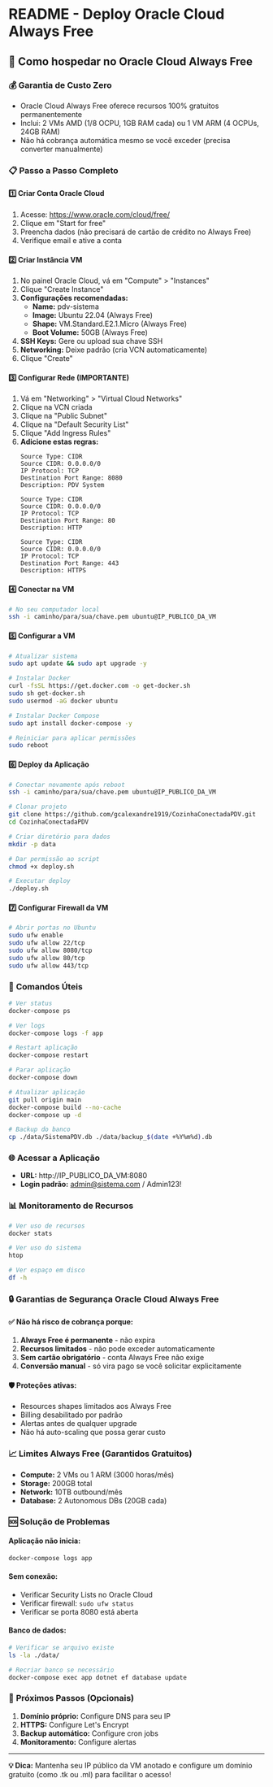 # README - Deploy Oracle Cloud Always Free

## 🚀 Como hospedar no Oracle Cloud Always Free

### 💰 **Garantia de Custo Zero**
- Oracle Cloud Always Free oferece recursos 100% gratuitos permanentemente
- Inclui: 2 VMs AMD (1/8 OCPU, 1GB RAM cada) ou 1 VM ARM (4 OCPUs, 24GB RAM)
- Não há cobrança automática mesmo se você exceder (precisa converter manualmente)

### 📋 **Passo a Passo Completo**

#### 1️⃣ **Criar Conta Oracle Cloud**
1. Acesse: https://www.oracle.com/cloud/free/
2. Clique em "Start for free"
3. Preencha dados (não precisará de cartão de crédito no Always Free)
4. Verifique email e ative a conta

#### 2️⃣ **Criar Instância VM**
1. No painel Oracle Cloud, vá em "Compute" > "Instances"
2. Clique "Create Instance"
3. **Configurações recomendadas:**
   - **Name:** pdv-sistema
   - **Image:** Ubuntu 22.04 (Always Free)
   - **Shape:** VM.Standard.E2.1.Micro (Always Free)
   - **Boot Volume:** 50GB (Always Free)
4. **SSH Keys:** Gere ou upload sua chave SSH
5. **Networking:** Deixe padrão (cria VCN automaticamente)
6. Clique "Create"

#### 3️⃣ **Configurar Rede (IMPORTANTE)**
1. Vá em "Networking" > "Virtual Cloud Networks"
2. Clique na VCN criada
3. Clique na "Public Subnet"
4. Clique na "Default Security List"
5. Clique "Add Ingress Rules"
6. **Adicione estas regras:**
   ```
   Source Type: CIDR
   Source CIDR: 0.0.0.0/0
   IP Protocol: TCP
   Destination Port Range: 8080
   Description: PDV System
   ```
   ```
   Source Type: CIDR
   Source CIDR: 0.0.0.0/0
   IP Protocol: TCP
   Destination Port Range: 80
   Description: HTTP
   ```
   ```
   Source Type: CIDR
   Source CIDR: 0.0.0.0/0
   IP Protocol: TCP
   Destination Port Range: 443
   Description: HTTPS
   ```

#### 4️⃣ **Conectar na VM**
```bash
# No seu computador local
ssh -i caminho/para/sua/chave.pem ubuntu@IP_PUBLICO_DA_VM
```

#### 5️⃣ **Configurar a VM**
```bash
# Atualizar sistema
sudo apt update && sudo apt upgrade -y

# Instalar Docker
curl -fsSL https://get.docker.com -o get-docker.sh
sudo sh get-docker.sh
sudo usermod -aG docker ubuntu

# Instalar Docker Compose
sudo apt install docker-compose -y

# Reiniciar para aplicar permissões
sudo reboot
```

#### 6️⃣ **Deploy da Aplicação**
```bash
# Conectar novamente após reboot
ssh -i caminho/para/sua/chave.pem ubuntu@IP_PUBLICO_DA_VM

# Clonar projeto
git clone https://github.com/gcalexandre1919/CozinhaConectadaPDV.git
cd CozinhaConectadaPDV

# Criar diretório para dados
mkdir -p data

# Dar permissão ao script
chmod +x deploy.sh

# Executar deploy
./deploy.sh
```

#### 7️⃣ **Configurar Firewall da VM**
```bash
# Abrir portas no Ubuntu
sudo ufw enable
sudo ufw allow 22/tcp
sudo ufw allow 8080/tcp
sudo ufw allow 80/tcp
sudo ufw allow 443/tcp
```

### 🔄 **Comandos Úteis**

```bash
# Ver status
docker-compose ps

# Ver logs
docker-compose logs -f app

# Restart aplicação
docker-compose restart

# Parar aplicação
docker-compose down

# Atualizar aplicação
git pull origin main
docker-compose build --no-cache
docker-compose up -d

# Backup do banco
cp ./data/SistemaPDV.db ./data/backup_$(date +%Y%m%d).db
```

### 🌐 **Acessar a Aplicação**
- **URL:** http://IP_PUBLICO_DA_VM:8080
- **Login padrão:** admin@sistema.com / Admin123!

### 📊 **Monitoramento de Recursos**
```bash
# Ver uso de recursos
docker stats

# Ver uso do sistema
htop

# Ver espaço em disco
df -h
```

### 🔒 **Garantias de Segurança Oracle Cloud Always Free**

#### ✅ **Não há risco de cobrança porque:**
1. **Always Free é permanente** - não expira
2. **Recursos limitados** - não pode exceder automaticamente
3. **Sem cartão obrigatório** - conta Always Free não exige
4. **Conversão manual** - só vira pago se você solicitar explicitamente

#### 🛡️ **Proteções ativas:**
- Resources shapes limitados aos Always Free
- Billing desabilitado por padrão
- Alertas antes de qualquer upgrade
- Não há auto-scaling que possa gerar custo

### 📈 **Limites Always Free (Garantidos Gratuitos)**
- **Compute:** 2 VMs ou 1 ARM (3000 horas/mês)
- **Storage:** 200GB total
- **Network:** 10TB outbound/mês
- **Database:** 2 Autonomous DBs (20GB cada)

### 🆘 **Solução de Problemas**

#### Aplicação não inicia:
```bash
docker-compose logs app
```

#### Sem conexão:
- Verificar Security Lists no Oracle Cloud
- Verificar firewall: `sudo ufw status`
- Verificar se porta 8080 está aberta

#### Banco de dados:
```bash
# Verificar se arquivo existe
ls -la ./data/

# Recriar banco se necessário
docker-compose exec app dotnet ef database update
```

### 📱 **Próximos Passos (Opcionais)**
1. **Domínio próprio:** Configure DNS para seu IP
2. **HTTPS:** Configure Let's Encrypt
3. **Backup automático:** Configure cron jobs
4. **Monitoramento:** Configure alertas

---

**💡 Dica:** Mantenha seu IP público da VM anotado e configure um domínio gratuito (como .tk ou .ml) para facilitar o acesso!
